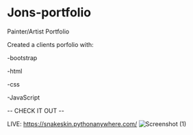 # Jons-portfolio

Painter/Artist Portfolio


Created a clients porfolio with:

-bootstrap

-html

-css

-JavaScript


-- CHECK IT OUT --



LIVE:        https://snakeskin.pythonanywhere.com/
![Screenshot (1)](https://user-images.githubusercontent.com/88725477/140452954-7b2350d5-bcd4-4cfa-b1d7-40ae17893468.png)
